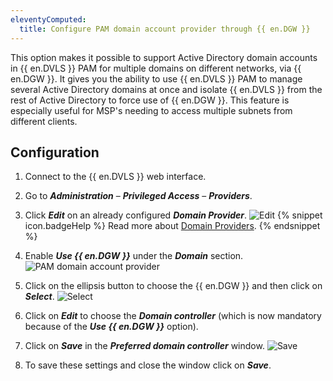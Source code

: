 ```yaml
---
eleventyComputed:
  title: Configure PAM domain account provider through {{ en.DGW }}
---
```

This option makes it possible to support Active Directory domain accounts in {{ en.DVLS }} PAM for multiple domains on different networks, via {{ en.DGW }}. It gives you the ability to use {{ en.DVLS }} PAM to manage several Active Directory domains at once and isolate {{ en.DVLS }} from the rest of Active Directory to force use of {{ en.DGW }}. This feature is especially useful for MSP's needing to access multiple subnets from different clients.

## Configuration
1. Connect to the {{ en.DVLS }} web interface.
1. Go to ***Administration*** – ***Privileged Access*** – ***Providers***.
1. Click ***Edit*** on an already configured ***Domain Provider***.
![Edit](https://cdnweb.devolutions.net/docs/docs_en_kb_KB0160.png)
   {% snippet icon.badgeHelp %}
   Read more about [Domain Providers](/pam/server/providers/domain-provider/).
   {% endsnippet %}

1. Enable ***Use {{ en.DGW }}*** under the ***Domain*** section.
![PAM domain account provider](https://cdnweb.devolutions.net/docs/docs_en_kb_KB0000.png)
1. Click on the ellipsis button to choose the {{ en.DGW }} and then click on ***Select***.
![Select](https://cdnweb.devolutions.net/docs/docs_en_kb_KB0161.png)
1. Click on ***Edit*** to choose the ***Domain controller*** (which is now mandatory because of the ***Use {{ en.DGW }}*** option).
1. Click on ***Save*** in the ***Preferred domain controller*** window.
![Save](https://cdnweb.devolutions.net/docs/docs_en_kb_KB0162.png)
1. To save these settings and close the window click on ***Save***.
